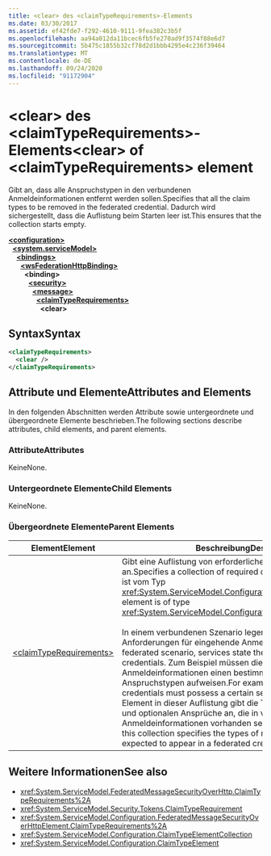 ```yaml
---
title: <clear> des <claimTypeRequirements>-Elements
ms.date: 03/30/2017
ms.assetid: ef42fde7-f292-4610-9111-9fea382c3b5f
ms.openlocfilehash: aa94a012da11bcec6fb5fe270ad9f3574f88e6d7
ms.sourcegitcommit: 5b475c1855b32cf78d2d1bbb4295e4c236f39464
ms.translationtype: MT
ms.contentlocale: de-DE
ms.lasthandoff: 09/24/2020
ms.locfileid: "91172904"
---
```

# <a name="clear-of-claimtyperequirements-element"></a><span data-ttu-id="44633-102">\<clear> des \<claimTypeRequirements>-Elements</span><span class="sxs-lookup"><span data-stu-id="44633-102">\<clear> of \<claimTypeRequirements> element</span></span>

<span data-ttu-id="44633-103">Gibt an, dass alle Anspruchstypen in den verbundenen Anmeldeinformationen entfernt werden sollen.</span><span class="sxs-lookup"><span data-stu-id="44633-103">Specifies that all the claim types to be removed in the federated credential.</span></span> <span data-ttu-id="44633-104">Dadurch wird sichergestellt, dass die Auflistung beim Starten leer ist.</span><span class="sxs-lookup"><span data-stu-id="44633-104">This ensures that the collection starts empty.</span></span>  
  
[**\<configuration>**](../configuration-element.md)\
&nbsp;&nbsp;[**\<system.serviceModel>**](system-servicemodel.md)\
&nbsp;&nbsp;&nbsp;&nbsp;[**\<bindings>**](bindings.md)\
&nbsp;&nbsp;&nbsp;&nbsp;&nbsp;&nbsp;[**\<wsFederationHttpBinding>**](wsfederationhttpbinding.md)\
&nbsp;&nbsp;&nbsp;&nbsp;&nbsp;&nbsp;&nbsp;&nbsp;**\<binding>**\
&nbsp;&nbsp;&nbsp;&nbsp;&nbsp;&nbsp;&nbsp;&nbsp;&nbsp;&nbsp;[**\<security>**](security-of-wsfederationhttpbinding.md)\
&nbsp;&nbsp;&nbsp;&nbsp;&nbsp;&nbsp;&nbsp;&nbsp;&nbsp;&nbsp;&nbsp;&nbsp;[**\<message>**](message-element-of-wsfederationhttpbinding.md)\
&nbsp;&nbsp;&nbsp;&nbsp;&nbsp;&nbsp;&nbsp;&nbsp;&nbsp;&nbsp;&nbsp;&nbsp;&nbsp;&nbsp;[**\<claimTypeRequirements>**](claimtyperequirements-for-message.md)\
&nbsp;&nbsp;&nbsp;&nbsp;&nbsp;&nbsp;&nbsp;&nbsp;&nbsp;&nbsp;&nbsp;&nbsp;&nbsp;&nbsp;&nbsp;&nbsp;**\<clear>**  
  
## <a name="syntax"></a><span data-ttu-id="44633-105">Syntax</span><span class="sxs-lookup"><span data-stu-id="44633-105">Syntax</span></span>  
  
```xml  
<claimTypeRequirements>
  <clear />
</claimTypeRequirements>
```  
  
## <a name="attributes-and-elements"></a><span data-ttu-id="44633-106">Attribute und Elemente</span><span class="sxs-lookup"><span data-stu-id="44633-106">Attributes and Elements</span></span>  

 <span data-ttu-id="44633-107">In den folgenden Abschnitten werden Attribute sowie untergeordnete und übergeordnete Elemente beschrieben.</span><span class="sxs-lookup"><span data-stu-id="44633-107">The following sections describe attributes, child elements, and parent elements.</span></span>  
  
### <a name="attributes"></a><span data-ttu-id="44633-108">Attribute</span><span class="sxs-lookup"><span data-stu-id="44633-108">Attributes</span></span>  

 <span data-ttu-id="44633-109">Keine</span><span class="sxs-lookup"><span data-stu-id="44633-109">None.</span></span>  
  
### <a name="child-elements"></a><span data-ttu-id="44633-110">Untergeordnete Elemente</span><span class="sxs-lookup"><span data-stu-id="44633-110">Child Elements</span></span>  

 <span data-ttu-id="44633-111">Keine</span><span class="sxs-lookup"><span data-stu-id="44633-111">None.</span></span>  
  
### <a name="parent-elements"></a><span data-ttu-id="44633-112">Übergeordnete Elemente</span><span class="sxs-lookup"><span data-stu-id="44633-112">Parent Elements</span></span>  
  
|<span data-ttu-id="44633-113">Element</span><span class="sxs-lookup"><span data-stu-id="44633-113">Element</span></span>|<span data-ttu-id="44633-114">Beschreibung</span><span class="sxs-lookup"><span data-stu-id="44633-114">Description</span></span>|  
|-------------|-----------------|  
|[\<claimTypeRequirements>](claimtyperequirements-for-message.md)|<span data-ttu-id="44633-115">Gibt eine Auflistung von erforderlichen Anspruchstypen an.</span><span class="sxs-lookup"><span data-stu-id="44633-115">Specifies a collection of required claim types.</span></span> <span data-ttu-id="44633-116">Jedes Element ist vom Typ <xref:System.ServiceModel.Configuration.ClaimTypeElement>.</span><span class="sxs-lookup"><span data-stu-id="44633-116">Each element is of type <xref:System.ServiceModel.Configuration.ClaimTypeElement>.</span></span><br /><br /> <span data-ttu-id="44633-117">In einem verbundenen Szenario legen Dienste die Anforderungen für eingehende Anmeldeinformationen fest.</span><span class="sxs-lookup"><span data-stu-id="44633-117">In a federated scenario, services state the requirements on incoming credentials.</span></span> <span data-ttu-id="44633-118">Zum Beispiel müssen die eingehenden Anmeldeinformationen einen bestimmten Satz an Anspruchstypen aufweisen.</span><span class="sxs-lookup"><span data-stu-id="44633-118">For example, the incoming credentials must possess a certain set of claim types.</span></span> <span data-ttu-id="44633-119">Jedes Element in dieser Auflistung gibt die Typen der erforderlichen und optionalen Ansprüche an, die in verbundenen Anmeldeinformationen vorhanden sein sollen.</span><span class="sxs-lookup"><span data-stu-id="44633-119">Each element in this collection specifies the types of required and optional claims expected to appear in a federated credential.</span></span>|  
  
## <a name="see-also"></a><span data-ttu-id="44633-120">Weitere Informationen</span><span class="sxs-lookup"><span data-stu-id="44633-120">See also</span></span>

- <xref:System.ServiceModel.FederatedMessageSecurityOverHttp.ClaimTypeRequirements%2A>
- <xref:System.ServiceModel.Security.Tokens.ClaimTypeRequirement>
- <xref:System.ServiceModel.Configuration.FederatedMessageSecurityOverHttpElement.ClaimTypeRequirements%2A>
- <xref:System.ServiceModel.Configuration.ClaimTypeElementCollection>
- <xref:System.ServiceModel.Configuration.ClaimTypeElement>
